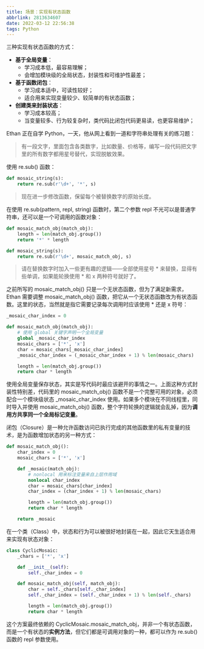 ```yaml
---
title: 场景：实现有状态函数
abbrlink: 2813634607
date: 2022-03-12 22:56:38
tags: Python
---
```

三种实现有状态函数的方式：
- **基于全局变量**：
    - 学习成本低，最容易理解；
    - 会增加模块级的全局状态，封装性和可维护性最差；
- **基于函数闭包**：
    - 学习成本适中，可读性较好；
    - 适合用来实现变量较少、较简单的有状态函数；
- **创建类来封装状态**：
    - 学习成本较高；
    - 当变量较多、行为较复杂时，类代码比闭包代码更易读，也更容易维护；

Ethan 正在自学 Python，一天，他从网上看到一道和字符串处理有关的练习题：
> 有一段文字，里面包含各类数字，比如数量、价格等，编写一段代码把文字里的所有数字都用星号替代，实现脱敏效果。

使用 re.sub() 函数：
```python
def mosaic_string(s):
    return re.sub(r'\d+', '*', s)
```
<!--more-->
> 现在进一步修改函数，保留每个被替换数字的原始长度。

在使用 re.sub(pattern, repl, string) 函数时，第二个参数 repl 不光可以是普通字符串，还可以是一个可调用的函数对象：
```python
def mosaic_match_obj(match_obj):
    length = len(match_obj.group())
    return '*' * length

def mosaic_string(s):
    return re.sub(r'\d+', mosaic_match_obj, s)
```

> 请在替换数字时加入一些更有趣的逻辑——全部使用星号 * 来替换，显得有些单调，如果能轮换使用 * 和 x 两种符号就好了。

之前所写的 mosaic_match_obj() 只是一个无状态函数，但为了满足新需求，Ethan 需要调整 mosaic_match_obj() 函数，把它从一个无状态函数改为有状态函数。这里的状态，当然就是指它需要记录每次调用时应该使用 * 还是 x 符号：
```python
_mosaic_char_index = 0

def mosaic_match_obj(match_obj):
    # 使用 global 关键字声明一个全局变量
    global _mosaic_char_index
    mosaic_chars = ['*', 'x']
    char = mosaic_chars[_mosaic_char_index]
    _mosaic_char_index = (_mosaic_char_index + 1) % len(mosaic_chars)

    length = len(match_obj.group())
    return char * length
```

使用全局变量保存状态，其实是写代码时最应该避开的事情之一。上面这种方式封装性特别差，代码里的 mosaic_match_obj() 函数不是一个完整可用的对象，必须配合一个模块级状态 _mosaic_char_index 使用。如果多个模块在不同线程里，同时导入并使用 mosaic_match_obj() 函数，整个字符轮换的逻辑就会乱掉，因为**调用方共享同一个全局标记变量**。

闭包（Closure）是一种允许函数访问已执行完成的其他函数里的私有变量的技术，是为函数增加状态的另一种方式：
```python
def mosaic_match_obj():
    char_index = 0
    mosaic_chars = ['*', 'x']

    def _mosaic(match_obj):
        # nonlocal 用来标注变量来自上层作用域
        nonlocal char_index
        char = mosaic_chars[char_index]
        char_index = (char_index + 1) % len(mosaic_chars)

        length = len(match_obj.group())
        return char * length

    return _mosaic
```

在一个类（Class）中，状态和行为可以被很好地封装在一起，因此它天生适合用来实现有状态对象：
```python
class CyclicMosaic:
    _chars = ['*', 'x']

    def __init__(self):
        self._char_index = 0

    def mosaic_match_obj(self, match_obj):
        char = self._chars[self._char_index]
        self._char_index = (self._char_index + 1) % len(self._chars)

        length = len(match_obj.group())
        return char * length
```

这个方案最终依赖的 CyclicMosaic.mosaic_match_obj，并非一个有状态函数，而是一个有状态的**实例方法**，但它们都是可调用对象的一种，都可以作为 re.sub() 函数的 repl 参数使用。
